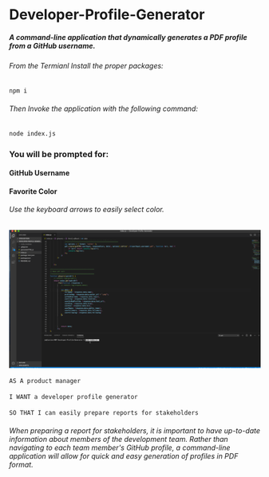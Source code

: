 # Developer-Profile-Generator

##### A command-line application that dynamically generates a PDF profile from a GitHub username.

###### From the Termianl Install the proper packages:

```sh
npm i
```

###### Then Invoke the application with the following command:

```sh
node index.js
```

### You will be prompted for:
#### GitHub Username
#### Favorite Color
###### Use the keyboard arrows to easily select color.

![Example PDF](./devProfileExample.gif)


```
AS A product manager

I WANT a developer profile generator

SO THAT I can easily prepare reports for stakeholders
```
###### When preparing a report for stakeholders, it is important to have up-to-date information about members of the development team. Rather than navigating to each team member's GitHub profile, a command-line application will allow for quick and easy generation of profiles in PDF format.
